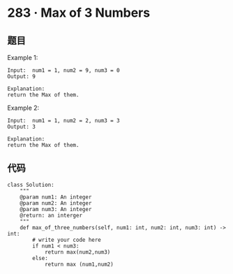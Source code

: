# 283 · Max of 3 Numbers

## 题目

Example 1:

	Input:  num1 = 1, num2 = 9, num3 = 0
	Output: 9
	
	Explanation: 
	return the Max of them.

Example 2:

	Input:  num1 = 1, num2 = 2, num3 = 3
	Output: 3
	
	Explanation: 
	return the Max of them.
	
## 代码

	class Solution:
	    """
	    @param num1: An integer
	    @param num2: An integer
	    @param num3: An integer
	    @return: an interger
	    """
	    def max_of_three_numbers(self, num1: int, num2: int, num3: int) -> int:
	        # write your code here
	        if num1 < num3:
	            return max(num2,num3)
	        else:
	            return max (num1,num2)